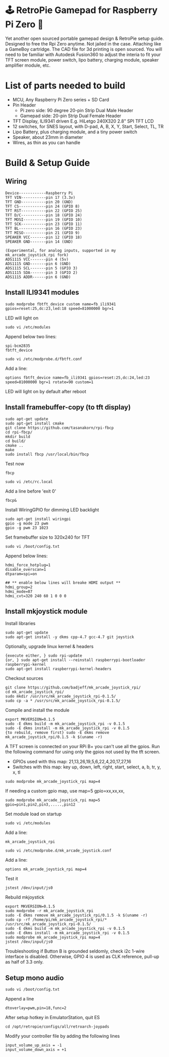 # 🕹 RetroPie Gamepad for Raspberry Pi Zero 🍓
Yet another open sourced portable gamepad design & RetroPie setup guide. Designed to free the Rpi Zero anytime. Not jailed in the case. Attaching like a GameBoy cartridge. The CAD file for 3d printing is open sourced. You will need to be familiar with Autodesk Fusion360 to adjust the interia to fit your TFT screen module, power switch, lipo battery, charging module, speaker amplifier module, etc.


# List of parts needed to build
- MCU, Any Raspberry Pi Zero series + SD Card
- Pin Header
  - Pi zero side: 90 degree 20-pin Strip Dual Male Header
  - Gamepad side: 20-pin Strip Dual Female Header
- TFT Display, ILI9341 driven E.g. HiLetgo 240X320 2.8" SPI TFT LCD
- 12 switches, for SNES layout, with D-pad, A, B, X, Y, Start, Select, TL, TR
- Lipo Battery, plus charging module, and a tiny power switch
- Speaker, about 23mm in diameter
- Wires, as thin as you can handle


# Build & Setup Guide

## Wiring
```
Device------------Raspberry Pi
TFT VIN-----------pin 17 (3.3v)
TFT GND-----------pin 20 (GND)
TFT CS------------pin 24 (GPIO 8)
TFT RST-----------pin 22 (GPIO 25)
TFT D/C-----------pin 18 (GPIO 24)
TFT MOSI----------pin 19 (GPIO 10)
TFT SCK-----------pin 23 (GPIO 11)
TFT BL------------pin 16 (GPIO 23)
TFT MISO----------pin 21 (GPIO 9)
SPEAKER VCC-------pin 12 (GPIO 18)
SPEAKER GND-------pin 14 (GND)

(Experimental, for analog inputs, supported in my mk_arcade_joystick_rpi fork)
ADS1115 VCC-------pin 4 (5v)
ADS1115 GND-------pin 6 (GND)
ADS1115 SCL-------pin 5 (GPIO 3)
ADS1115 SDA-------pin 3 (GPIO 2)
ADS1115 ADDR------pin 6 (GND)
```


## Install ILI9341 modules

```
sudo modprobe fbtft_device custom name=fb_ili9341 gpios=reset:25,dc:23,led:18 speed=81000000 bgr=1
```
LED will light on

```
sudo vi /etc/modules
```
Append below two lines:
```
spi-bcm2835
fbtft_device
```

```
sudo vi /etc/modprobe.d/fbtft.conf
```
Add a line:
```
options fbtft_device name=fb_ili9341 gpios=reset:25,dc:24,led:23 speed=81000000 bgr=1 rotate=90 custom=1
```
LED will light on by default after reboot


## Install framebuffer-copy (to tft display)

```
sudo apt-get update
sudo apt-get install cmake
git clone https://github.com/tasanakorn/rpi-fbcp
cd rpi-fbcp/
mkdir build
cd build/
cmake ..
make
sudo install fbcp /usr/local/bin/fbcp
```

Test now
```
fbcp
```

```
sudo vi /etc/rc.local
```
Add a line before 'exit 0'
```
fbcp&
```

Install WiringGPIO for dimming LED backlight
```
sudo apt-get install wiringpi
gpio -g mode 23 pwm
gpio -g pwm 23 1023
```

Set framebuffer size to 320x240 for TFT
```
sudo vi /boot/config.txt
```
Append below lines:
```
hdmi_force_hotplug=1
disable_overscan=1
dtparam=spi=on

## ** enable below lines will breake HDMI output **
hdmi_group=2
hdmi_mode=87
hdmi_cvt=320 240 60 1 0 0 0
```


## Install mkjoystick module

Install libraries
```
sudo apt-get update
sudo apt-get install -y dkms cpp-4.7 gcc-4.7 git joystick
```

Optionally, upgrade linux kernel & headers
```
{execute either, } sudo rpi-update
{or, } sudo apt-get install --reinstall raspberrypi-bootloader raspberrypi-kernel
sudo apt-get install raspberrypi-kernel-headers
```

Checkout sources
```
git clone https://github.com/badjeff/mk_arcade_joystick_rpi/
cd mk_arcade_joystick_rpi/
sudo mkdir /usr/src/mk_arcade_joystick_rpi-0.1.5/
sudo cp -a * /usr/src/mk_arcade_joystick_rpi-0.1.5/
```

Compile and install the module
```
export MKVERSION=0.1.5
sudo -E dkms build -m mk_arcade_joystick_rpi -v 0.1.5
sudo -E dkms install -m mk_arcade_joystick_rpi -v 0.1.5
{to rebuild, remove first} sudo -E dkms remove mk_arcade_joystick_rpi/0.1.5 -k $(uname -r)
```

A TFT screen is connected on your RPi B+ you can't use all the gpios. Run the following command for using only the gpios not used by the tft screen.
* GPIOs used with this map: 21,13,26,19,5,6,22,4,20,17,27,16
* Switches with this map: key up, down, left, right, start, select, a, b, tr, y, x, tl
```
sudo modprobe mk_arcade_joystick_rpi map=4
```

If needing a custom gpio map, use map=5 gpio=xx,xx,xx,
```
sudo modprobe mk_arcade_joystick_rpi map=5 gpio=pin1,pin2,pin3,.....,pin12
```

Set module load on startup
```
sudo vi /etc/modules
```
Add a line:
```
mk_arcade_joystick_rpi
```

```
sudo vi /etc/modprobe.d/mk_arcade_joystick.conf
```
Add a line:
```
options mk_arcade_joystick_rpi map=4
```

Test it
```
jstest /dev/input/js0
```

Rebuild mkjoystick
```
export MKVERSION=0.1.5
sudo modprobe -r mk_arcade_joystick_rpi
sudo -E dkms remove mk_arcade_joystick_rpi/0.1.5 -k $(uname -r)
sudo cp -rf /home/pi/mk_arcade_joystick_rpi/* /usr/src/mk_arcade_joystick_rpi-0.1.5/
sudo -E dkms build -m mk_arcade_joystick_rpi -v 0.1.5
sudo -E dkms install -m mk_arcade_joystick_rpi -v 0.1.5
sudo modprobe mk_arcade_joystick_rpi map=4
jstest /dev/input/js0
```

Troubleshooting
if Button B is grounded seldomly, check i2c 1-wire interface is disabled.
Otherwise, GPIO 4 is used as CLK reference, pull-up as half of 3.3 only.


## Setup mono audio
```
sudo vi /boot/config.txt
```
Append a line
```
dtoverlay=pwm,pin=18,func=2
```

After setup hotkey in EmulatorStation, quit ES
```
cd /opt/retropie/configs/all/retroarch-joypads
```
Modify your controller file by adding the following lines
```
input_volume_up_axis = -1
input_volume_down_axis = +1
```

